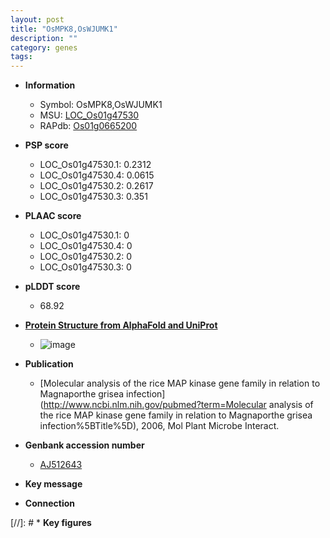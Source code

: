 ```yaml
---
layout: post
title: "OsMPK8,OsWJUMK1"
description: ""
category: genes
tags: 
---
```


* **Information**  
    + Symbol: OsMPK8,OsWJUMK1  
    + MSU: [LOC_Os01g47530](http://rice.plantbiology.msu.edu/cgi-bin/ORF_infopage.cgi?orf=LOC_Os01g47530)  
    + RAPdb: [Os01g0665200](http://rapdb.dna.affrc.go.jp/viewer/gbrowse_details/irgsp1?name=Os01g0665200)  

* **PSP score**  
    + LOC_Os01g47530.1: 0.2312 
    + LOC_Os01g47530.4: 0.0615 
    + LOC_Os01g47530.2: 0.2617 
    + LOC_Os01g47530.3: 0.351 

* **PLAAC score**  
    + LOC_Os01g47530.1: 0 
    + LOC_Os01g47530.4: 0 
    + LOC_Os01g47530.2: 0 
    + LOC_Os01g47530.3: 0 

* **pLDDT score**
    + 68.92

* **[Protein Structure from AlphaFold and UniProt](https://www.uniprot.org/uniprotkb/Q5SN53/entry#structure)**
    + ![image](https://ricepsp.github.io/images/Q5/AF-Q5SN53-F1.png)

* **Publication**  
    + [Molecular analysis of the rice MAP kinase gene family in relation to Magnaporthe grisea infection](http://www.ncbi.nlm.nih.gov/pubmed?term=Molecular analysis of the rice MAP kinase gene family in relation to Magnaporthe grisea infection%5BTitle%5D), 2006, Mol Plant Microbe Interact.

* **Genbank accession number**  
    + [AJ512643](http://www.ncbi.nlm.nih.gov/nuccore/AJ512643)

* **Key message**  

* **Connection**  

[//]: # * **Key figures**  


